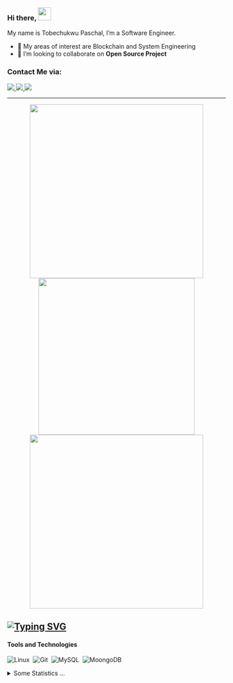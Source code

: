 ### Hi there, <img src="https://raw.githubusercontent.com/MartinHeinz/MartinHeinz/master/wave.gif" width="30px" height="30px" />
My name is Tobechukwu Paschal, I’m  a Software Engineer.
- 🌱 My areas of interest are Blockchain and System Engineering
- 👯 I’m looking to collaborate on **Open Source Project**

### Contact Me via:

<a href="https://www.linkedin.com/in/to/tobechi-paschal-1308a8192">
    <img src="https://img.shields.io/badge/-Linkedin-blue?style=flat-square&logo=linkedin">
</a>
<a href="mailto:ptobechi@outlook.com">
    <img src="https://img.shields.io/badge/-Email-blue?style=flat-square&logo=gmail&logoColor=white">
</a>
<a href="https://twitter.com/ptobechii">
    <img src="https://img.shields.io/badge/-Twitter-blue?style=flat-square&logo=twitter&logoColor=white">
</a>

----

<p align="center">
  <img src="https://github-readme-stats.vercel.app/api?username=ptobechi&show_icons=true&theme=white" width="400">
  <img src="https://github-readme-stats.vercel.app/api/top-langs/?username=ptobechi&theme=white&hide_progress=true" width="360">
  <img src="https://github-readme-streak-stats.herokuapp.com?user=ptobechi&theme=white&hide_border=true" width="400">
</p>

[![Typing SVG](https://readme-typing-svg.demolab.com?font=avenir+nextt&pause=1000&color=C0C0C0FF&width=435&lines=Code%2C+as+clean+as+snow;Coding%2C+the+art+of+logic)](https://git.io/typing-svg)
----
#### Tools and Technologies

![Linux](https://img.shields.io/badge/Linux-FCC624?style=for-the-badge&logo=linux&logoColor=black)&nbsp;
![Git](https://img.shields.io/badge/GIT-E44C30?style=for-the-badge&logo=git&logoColor=white)&nbsp;
![MySQL](https://img.shields.io/badge/MySQL-00000F?style=for-the-badge&logo=mysql&logoColor=white)&nbsp;
![MoongoDB](https://img.shields.io/badge/MongoDB-316192?style=for-the-badge&logo=moongodb&logoColor=white)&nbsp;
<be></br>

<details>
  <summary>Some Statistics ...</summary><br/>
<!--START_SECTION:waka-->
![Code Time](http://img.shields.io/badge/Code%20Time-2%2C224%20hrs%2016%20mins-blue)
<!--![Profile Views](http://img.shields.io/badge/Profile%20Views-374-blue)-->
![Profile Views](https://komarev.com/ghpvc/?username=ptobechi&style=for-the-badge&color=0e75b6)

**🐱 My GitHub Data** 

> 📦 2.5 MB Used in GitHub's Storage 
 > 
> 🏆 110 Contributions in the Year 2023
 > 
> 💼 Opted to Hire
 > 
> 📜 40 Public Repositories 
 > 
> 🔑 10 Private Repositories 
 > 
**I'm an Early 🐤** 

```text
🌞 Morning                1115 commits        █░░░░░░░░░░░░░░░░░░░░░░░░   05.77 % 
🌆 Daytime                10906 commits       ██████████████░░░░░░░░░░░   56.41 % 
🌃 Evening                6704 commits        █████████░░░░░░░░░░░░░░░░   34.67 % 
🌙 Night                  610 commits         █░░░░░░░░░░░░░░░░░░░░░░░░   03.15 % 
```
📅 **I'm Most Productive on Monday** 

```text
Monday                   4239 commits        █████░░░░░░░░░░░░░░░░░░░░   21.92 % 
Tuesday                  3785 commits        █████░░░░░░░░░░░░░░░░░░░░   19.58 % 
Wednesday                3740 commits        █████░░░░░░░░░░░░░░░░░░░░   19.34 % 
Thursday                 2449 commits        ███░░░░░░░░░░░░░░░░░░░░░░   12.67 % 
Friday                   2429 commits        ███░░░░░░░░░░░░░░░░░░░░░░   12.56 % 
Saturday                 1630 commits        ██░░░░░░░░░░░░░░░░░░░░░░░   08.43 % 
Sunday                   1063 commits        █░░░░░░░░░░░░░░░░░░░░░░░░   05.50 % 
```


📊 **This Week I Spent My Time On** 

```text
🕑︎ Time Zone: Europe/Paris

💬 Programming Languages: 
Other                    57 mins             █████████████████████████   100.00 % 

🔥 Editors: 
Chrome                   57 mins             █████████████████████████   100.00 % 

💻 Operating System: 
Mac                      57 mins             █████████████████████████   100.00 % 
```

**I Mostly Code in JavaScript** 

```text
JavaScript               12 repos            ███████░░░░░░░░░░░░░░░░░░   27.91 % 
PHP                      10 repos            ██████░░░░░░░░░░░░░░░░░░░   23.26 % 
HTML                     9 repos             █████░░░░░░░░░░░░░░░░░░░░   20.93 % 
Vue                      5 repos             ███░░░░░░░░░░░░░░░░░░░░░░   11.63 % 
CSS                      3 repos             ██░░░░░░░░░░░░░░░░░░░░░░░   06.98 % 
```




 Last Updated on 25/09/2023 00:05:33 UTC
<!--END_SECTION:waka-->
</details>
